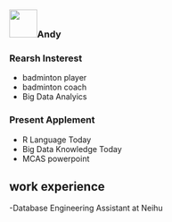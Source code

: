 ### <img width="50px" src="https://raw.githubusercontent.com/ms314006/ms314006/basic/resource/gqsm.png" />Andy
### Rearsh Insterest
- badminton player
- badminton coach
- Big Data Analyics
### Present Applement
- R Language Today
- Big Data Knowledge Today
- MCAS powerpoint
## work experience
-Database Engineering Assistant at Neihu

<!--
**Andy881208/Andy881208** is a ✨ _special_ ✨ repository because its `README.md` (this file) appears on your GitHub profile.

Here are some ideas to get you started:

- 🔭 I’m currently working on ...
- 🌱 I’m currently learning ...
- 👯 I’m looking to collaborate on ...
- 🤔 I’m looking for help with ...
- 💬 Ask me about ...
- 📫 How to reach me: ...
- 😄 Pronouns: ...
- ⚡ Fun fact: ...
-->

